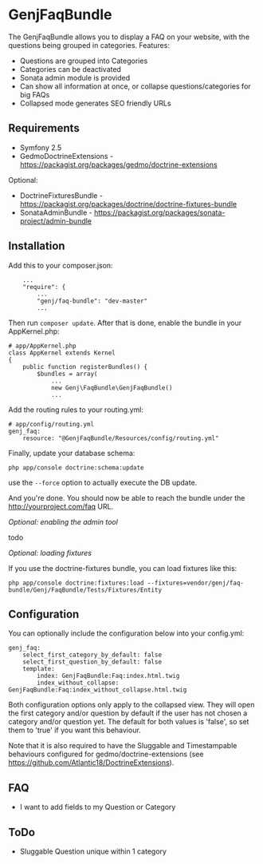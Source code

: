 # GenjFaqBundle

The GenjFaqBundle allows you to display a FAQ on your website, with the questions being grouped in categories. Features:

* Questions are grouped into Categories
* Categories can be deactivated
* Sonata admin module is provided
* Can show all information at once, or collapse questions/categories for big FAQs
* Collapsed mode generates SEO friendly URLs



## Requirements

* Symfony 2.5
* GedmoDoctrineExtensions - https://packagist.org/packages/gedmo/doctrine-extensions

Optional:

* DoctrineFixturesBundle - https://packagist.org/packages/doctrine/doctrine-fixtures-bundle
* SonataAdminBundle - https://packagist.org/packages/sonata-project/admin-bundle



## Installation

Add this to your composer.json:

```
    ...
    "require": {
        ...
        "genj/faq-bundle": "dev-master"
        ...
```

Then run `composer update`. After that is done, enable the bundle in your AppKernel.php:

```
# app/AppKernel.php
class AppKernel extends Kernel
{
    public function registerBundles() {
        $bundles = array(
            ...
            new Genj\FaqBundle\GenjFaqBundle()
            ...
```

Add the routing rules to your routing.yml:

```
# app/config/routing.yml
genj_faq:
    resource: "@GenjFaqBundle/Resources/config/routing.yml"
```

Finally, update your database schema:

```
php app/console doctrine:schema:update
```

use the ```--force``` option to actually execute the DB update.

And you're done. You should now be able to reach the bundle under the http://yourproject.com/faq URL.

*Optional: enabling the admin tool*

todo

*Optional: loading fixtures*

If you use the doctrine-fixtures bundle, you can load fixtures like this:

```
php app/console doctrine:fixtures:load --fixtures=vendor/genj/faq-bundle/Genj/FaqBundle/Tests/Fixtures/Entity
```


## Configuration

You can optionally include the configuration below into your config.yml:

```
genj_faq:
    select_first_category_by_default: false
    select_first_question_by_default: false
    template:
        index: GenjFaqBundle:Faq:index.html.twig
        index_without_collapse: GenjFaqBundle:Faq:index_without_collapse.html.twig
```

Both configuration options only apply to the collapsed view. They will open the first category and/or question by
default if the user has not chosen a category and/or question yet. The default for both values is 'false', so set them
to 'true' if you want this behaviour.

Note that it is also required to have the Sluggable and Timestampable behaviours configured for
gedmo/doctrine-extensions (see https://github.com/Atlantic18/DoctrineExtensions).


## FAQ

* I want to add fields to my Question or Category



## ToDo

* Sluggable Question unique within 1 category